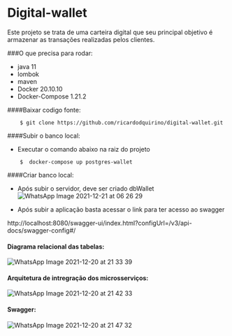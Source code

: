 # Digital-wallet

Este projeto se trata de uma carteira digital que seu principal objetivo
é armazenar as transações realizadas pelos clientes.

###O que precisa para rodar:
* java 11
* lombok
* maven
* Docker 20.10.10
* Docker-Compose 1.21.2

####Baixar codigo fonte:
```
    $ git clone https://github.com/ricardodquirino/digital-wallet.git
```
####Subir o banco local:
* Executar o comando abaixo na raiz do projeto
```
    $  docker-compose up postgres-wallet
```
####Criar banco local:
* Após subir o servidor, deve ser criado dbWallet  
![WhatsApp Image 2021-12-21 at 06 26 29](https://user-images.githubusercontent.com/90811094/146905878-38a9f02b-213a-4eb7-b506-0b221e6d54de.jpeg)

* Após subir a aplicação basta acessar o link para ter acesso ao swagger  

http://localhost:8080/swagger-ui/index.html?configUrl=/v3/api-docs/swagger-config#/

#### Diagrama relacional das tabelas:

![WhatsApp Image 2021-12-20 at 21 33 39](https://user-images.githubusercontent.com/90811094/146858829-ec912f4e-f4a8-435a-b98d-b5db4dcbee0f.jpeg)


#### Arquitetura de intregração dos microsserviços:
![WhatsApp Image 2021-12-20 at 21 42 33](https://user-images.githubusercontent.com/90811094/146858855-440d18f1-5a9a-47c4-bf38-4c1ffa86541d.jpeg)


#### Swagger:
![WhatsApp Image 2021-12-20 at 21 47 32](https://user-images.githubusercontent.com/90811094/146858862-a37e1d21-a0b0-490c-9db2-35a4d008d00e.jpeg)

